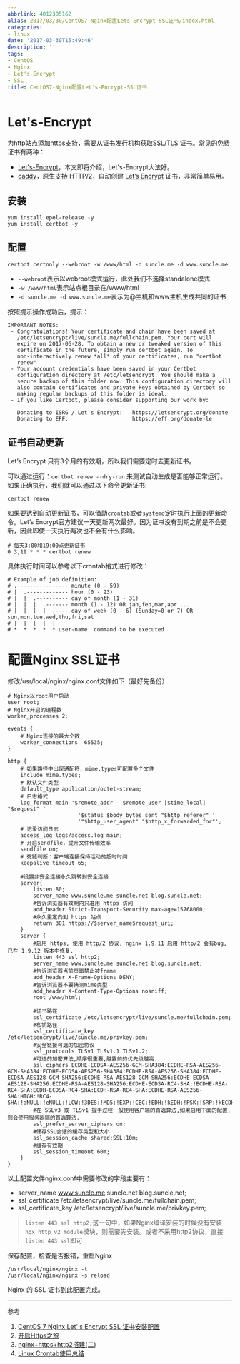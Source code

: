 ```yaml
---
abbrlink: 4012305162
alias: 2017/03/30/CentOS7-Nginx配置Lets-Encrypt-SSL证书/index.html
categories:
- linux
date: '2017-03-30T15:49:46'
description: ''
tags:
- CentOS
- Nginx
- Let's-Encrypt
- SSL
title: CentOS7-Nginx配置Let's-Encrypt-SSL证书
---
```









# Let's-Encrypt

为http站点添加https支持，需要从证书发行机构获取SSL/TLS 证书。常见的免费证书有两种：

- [Let's-Encrypt](https://letsencrypt.org/)，本文即将介绍，Let's-Encrypt大法好。
- [caddy](https://caddyserver.com/)，原生支持 HTTP/2，自动创建 [Let’s Encrypt](http://www.appinn.com/use-letsencrypt-with-nginx/) 证书，非常简单易用。

## 安装

```shell
yum install epel-release -y
yum install certbot -y
```

## 配置

```shell
certbot certonly --webroot -w /www/html -d suncle.me -d www.suncle.me
```

- `--webroot`表示以webroot模式运行，此处我们不选择standalone模式
- `-w /www/html`表示站点根目录在/www/html
- `-d suncle.me -d www.suncle.me`表示为@主机和www主机生成共同的证书

按照提示操作成功后，提示：

```
IMPORTANT NOTES:
 - Congratulations! Your certificate and chain have been saved at
   /etc/letsencrypt/live/suncle.me/fullchain.pem. Your cert will
   expire on 2017-06-28. To obtain a new or tweaked version of this
   certificate in the future, simply run certbot again. To
   non-interactively renew *all* of your certificates, run "certbot
   renew"
 - Your account credentials have been saved in your Certbot
   configuration directory at /etc/letsencrypt. You should make a
   secure backup of this folder now. This configuration directory will
   also contain certificates and private keys obtained by Certbot so
   making regular backups of this folder is ideal.
 - If you like Certbot, please consider supporting our work by:

   Donating to ISRG / Let's Encrypt:   https://letsencrypt.org/donate
   Donating to EFF:                    https://eff.org/donate-le

```

<!--more-->

## 证书自动更新

Let’s Encrypt 只有3个月的有效期，所以我们需要定时去更新证书。

可以通过运行：`certbot renew --dry-run` 来测试自动生成是否能够正常运行。如果正确执行，我们就可以通过以下命令更新证书:

```shell
certbot renew 
```

如果要达到自动更新证书，可以借助`crontab`或者`systemd`定时执行上面的更新命令。Let’s Encrypt官方建议一天更新两次最好。因为证书没有到期之前是不会更新，因此即使一天执行两次也不会有什么影响。

```shell
# 每天3:00和19:00点更新证书
0 3,19 * * * certbot renew
```

具体执行时间可以参考以下crontab格式进行修改：

```
# Example of job definition:
# .---------------- minute (0 - 59)
# |  .------------- hour (0 - 23)
# |  |  .---------- day of month (1 - 31)
# |  |  |  .------- month (1 - 12) OR jan,feb,mar,apr ...
# |  |  |  |  .---- day of week (0 - 6) (Sunday=0 or 7) OR sun,mon,tue,wed,thu,fri,sat
# |  |  |  |  |
# *  *  *  *  * user-name  command to be executed
```

# 配置Nginx SSL证书

修改/usr/local/nginx/nginx.conf文件如下（最好先备份）

```nginx
# Nginx以root用户启动
user root;
# Nginx开启的进程数
worker_processes 2;

events {
    # Nginx连接的最大个数
    worker_connections  65535;
}

http {
    # 如果路径中出现通配符，mime.types可配置多个文件
    include mime.types; 
    # 默认文件类型
    default_type application/octet-stream;
    # 日志格式  
    log_format main '$remote_addr - $remote_user [$time_local] "$request" '
                      '$status $body_bytes_sent "$http_referer" '
                      '"$http_user_agent" "$http_x_forwarded_for"';
    # 记录访问日志
    access_log logs/access.log main;
    # 开启sendfile，提升文件传输效率
    sendfile on;
    # 死链判断：客户端连接保持活动的超时时间
    keepalive_timeout 65;

    #设置非安全连接永久跳转到安全连接
    server{
        listen 80;
        server_name www.suncle.me suncle.net blog.suncle.net;
        #告诉浏览器有效期内只准用 https 访问
        add_header Strict-Transport-Security max-age=15768000;
        #永久重定向到 https 站点
        return 301 https://$server_name$request_uri;
    }
    server {
        #启用 https, 使用 http/2 协议, nginx 1.9.11 启用 http/2 会有bug, 已在 1.9.12 版本中修复.
        listen 443 ssl http2;
        server_name www.suncle.me suncle.net blog.suncle.net;
        #告诉浏览器当前页面禁止被frame
        add_header X-Frame-Options DENY;
        #告诉浏览器不要猜测mime类型
        add_header X-Content-Type-Options nosniff;
        root /www/html;

        #证书路径
        ssl_certificate /etc/letsencrypt/live/suncle.me/fullchain.pem;
        #私钥路径
        ssl_certificate_key /etc/letsencrypt/live/suncle.me/privkey.pem;
        #安全链接可选的加密协议
        ssl_protocols TLSv1 TLSv1.1 TLSv1.2;
        #可选的加密算法,顺序很重要,越靠前的优先级越高.
        ssl_ciphers ECDHE-ECDSA-AES256-GCM-SHA384:ECDHE-RSA-AES256-GCM-SHA384:ECDHE-ECDSA-AES256-SHA384:ECDHE-RSA-AES256-SHA384:ECDHE-ECDSA-AES128-GCM-SHA256:ECDHE-RSA-AES128-GCM-SHA256:ECDHE-ECDSA-AES128-SHA256:ECDHE-RSA-AES128-SHA256:ECDHE-ECDSA-RC4-SHA:!ECDHE-RSA-RC4-SHA:ECDH-ECDSA-RC4-SHA:ECDH-RSA-RC4-SHA:ECDHE-RSA-AES256-SHA:HIGH:!RC4-SHA:!aNULL:!eNULL:!LOW:!3DES:!MD5:!EXP:!CBC:!EDH:!kEDH:!PSK:!SRP:!kECDH;
        #在 SSLv3 或 TLSv1 握手过程一般使用客户端的首选算法,如果启用下面的配置,则会使用服务器端的首选算法.
        ssl_prefer_server_ciphers on;
        #储存SSL会话的缓存类型和大小
        ssl_session_cache shared:SSL:10m;
        #缓存有效期
        ssl_session_timeout 60m;
    }
}
```

以上配置文件nginx.conf中需要修改的字段主要有：

- server_name www.suncle.me suncle.net blog.suncle.net;
- ssl_certificate /etc/letsencrypt/live/suncle.me/fullchain.pem;
- ssl_certificate_key /etc/letsencrypt/live/suncle.me/privkey.pem;

> `listen 443 ssl http2;`这一句中，如果Nginx编译安装的时候没有安装`ngx_http_v2_module`模块，则需要先安装。或者不采用http2协议，直接`listen 443 ssl`即可

保存配置，检查是否报错，重启Nginx

```shell
/usr/local/nginx/nginx -t
/usr/local/nginx/nginx -s reload
```

Nginx 的 SSL 证书到此配置完成。

---

参考

1. [CentOS 7 Nginx Let’ s Encrypt SSL 证书安装配置](https://blog.itnmg.net/letsencrypt-ssl/)
2. [开启Https之旅](http://blog.lzuer.net/2016/10/25/https/)
3. [nginx+https+http2搭建(二)](https://www.arayzou.com/2016/08/12/nginx+https+http2%E6%90%AD%E5%BB%BA(%E4%BA%8C)/)
4. [Linux Crontab使用总结](http://xianglong.me/article/linux-crontab/)